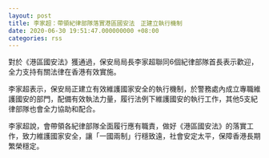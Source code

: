 ```yaml
---
layout: post
title: 李家超：帶領紀律部隊落實港區國安法　正建立執行機制
date: 2020-06-30 19:51:47.000000000 +08:00
categories: rss
---
```


對於《港區國安法》獲通過，保安局局長李家超聯同6個紀律部隊首長表示歡迎，全力支持有關法律在香港有效實施。

李家超表示，保安局正建立有效維護國家安全的執行機制，於警務處內成立專職維護國安的部門，配備有效執法力量，履行法例下維護國安的執行工作，其他5支紀律部隊也會全力協助和配合。

李家超說，會帶領各紀律部隊全面履行應有職責，做好《港區國安法》的落實工作，致力維護國家安全，讓「一國兩制」行穩致遠，社會安定太平，保障香港長期繁榮穩定。
